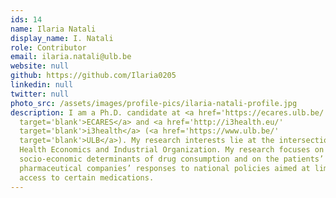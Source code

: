 ```yaml
---
ids: 14
name: Ilaria Natali
display_name: I. Natali
role: Contributor
email: ilaria.natali@ulb.be
website: null
github: https://github.com/Ilaria0205
linkedin: null
twitter: null
photo_src: /assets/images/profile-pics/ilaria-natali-profile.jpg
description: I am a Ph.D. candidate at <a href='https://ecares.ulb.be/'
  target='blank'>ECARES</a> and <a href='http://i3health.eu/'
  target='blank'>i3health</a> (<a href='https://www.ulb.be/'
  target='blank'>ULB</a>). My research interests lie at the intersection between
  Health Economics and Industrial Organization. My research focuses on the
  socio-economic determinants of drug consumption and on the patients’ and
  pharmaceutical companies’ responses to national policies aimed at limiting
  access to certain medications.
---
```


